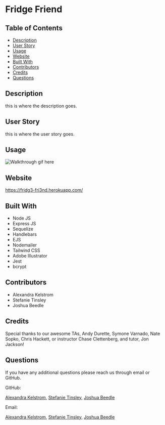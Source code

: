 # Fridge Friend
## Table of Contents
* [Description](#description)
* [User Story](#user-story)
* [Usage](#usage)
* [Website](#website)
* [Built With](#built-with)
* [Contributors](#contributors)
* [Credits](#credits)
* [Questions](#questions)
## Description
this is where the description goes.
## User Story
this is where the user story goes.
## Usage
![Walkthrough gif here](placeholder.gif)
## Website
https://fridg3-fri3nd.herokuapp.com/
## Built With
* Node JS
* Express JS
* Sequelize
* Handlebars
* EJS
* Nodemailer
* Tailwind CSS
* Adobe Illustrator
* Jest
* bcrypt
## Contributors
* Alexandra Kelstrom
* Stefanie Tinsley
* Joshua Beedle
## Credits
Special thanks to our awesome TAs, Andy Durette, Symone Varnado, Nate Sopko, Chris Hackett, or instructor Chase Clettenberg, and tutor, Jon Jackson!
## Questions
If you have any additional questions please reach us through email or GitHub.

GitHub: 

[Alexandra Kelstrom](https://github.com/akelstrom),
[Stefanie Tinsley](https://github.com/steftinsley),
[Joshua Beedle](https://github.com/jbeedle19)

Email: 

[Alexandra Kelstrom](mailto:akelstrom@gmail.com),
[Stefanie Tinsley](mailto:stefaniectinsley@gmail.com),
[Joshua Beedle](mailto:josh.beedle@gmail.com)